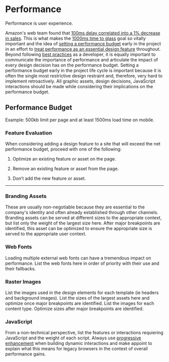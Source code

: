 # Performance

<p class="lead">Performance is user experience.</p>

Amazon's web team found that [100ms delay correlated into a 1% decrease in sales](http://www.websiteoptimization.com/speed/tweak/psychology-web-performance/). This is what makes the [1000ms time to glass](http://alistapart.com/blog/post/breaking-the-1000ms-time-to-glass-mobile-barrier) goal so vitally important and the idea of [setting a performance budget](http://timkadlec.com/2013/01/setting-a-performance-budget/) early in the project in an effort to [treat performance as an essential design feature](http://bradfrostweb.com/blog/post/performance-as-design/) throughout. Beyond following [best practices](http://csswizardry.com/2013/01/front-end-performance-for-web-designers-and-front-end-developers/) as a developer, it is equally important to communicate the importance of performance and articulate the impact of every design decision has on the performance budget. Setting a performance budget early in the project life cycle is important because it is often the single most restrictive design restraint and, therefore, very hard to implement retroactively.  All graphic assets, design decisions, JavaScript interactions should be made while considering their implications on the performance budget.

## Performance Budget
Example: 500kb limit per page and at least 1500ms load time on mobile.

### Feature Evaluation
When considering adding a design feature to a site that will exceed the net performance budget, proceed with one of the following:

  1. Optimize an existing feature or asset on the page.

  2. Remove an existing feature or asset from the page.

  3. Don’t add the new feature or asset.

***
### Branding Assets
These are usually non-negotiable because they are essential to the company's identity and often already established through other channels.  Branding assets can be served at different sizes to the appropriate context, but list only the weight of the largest size here. After major breakpoints are identified, this asset can be optimized to ensure the appropriate size is served to the appropriate user context.

### Web Fonts
Loading multiple external web fonts can have a tremendous impact on performance.  List the web fonts here in order of priority with their use and their fallbacks.

### Raster Images
List the images used in the design elements for each template (ie headers and background images). List the sizes of the largest assets here and optimize once major breakpoints are identified. List the images for each content type. Optimize sizes after major breakpoints are identified.

### JavaScript
From a non-technical perspective, list the features or interactions requiering JavaScript and the weight of each script. Always use [progressive enhancement](http://jakearchibald.com/2013/progressive-enhancement-still-important/) when building dynamic interactions and make appoint to explain what this means for legacy browsers in the context of overall performance gains.

